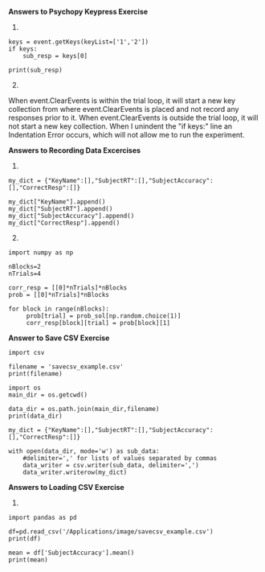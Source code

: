 **Answers to Psychopy Keypress Exercise**

1. 

    keys = event.getKeys(keyList=['1','2'])
    if keys:
        sub_resp = keys[0] 
        
    print(sub_resp)

2. 

When event.ClearEvents is within the trial loop, it will start a new key collection from where event.ClearEvents is placed and not record any responses prior to it.
When event.ClearEvents is outside the trial loop, it will not start a new key collection. 
When I unindent the "if keys:" line an Indentation Error occurs, which will not allow me to run the experiment. 

**Answers to Recording Data Excercises**

1.

    my_dict = {"KeyName":[],"SubjectRT":[],"SubjectAccuracy":[],"CorrectResp":[]}

    my_dict["KeyName"].append()
    my_dict["SubjectRT"].append()
    my_dict["SubjectAccuracy"].append()
    my_dict["CorrectResp"].append()
    
2.

    import numpy as np

    nBlocks=2
    nTrials=4

    corr_resp = [[0]*nTrials]*nBlocks
    prob = [[0]*nTrials]*nBlocks

    for block in range(nBlocks):
         prob[trial] = prob_sol[np.random.choice(1)]
         corr_resp[block][trial] = prob[block][1]
     
**Answer to Save CSV Exercise**     

    import csv 

    filename = 'savecsv_example.csv'
    print(filename)

    import os
    main_dir = os.getcwd() 

    data_dir = os.path.join(main_dir,filename)
    print(data_dir)

    my_dict = {"KeyName":[],"SubjectRT":[],"SubjectAccuracy":[],"CorrectResp":[]}

    with open(data_dir, mode='w') as sub_data:
        #delimiter=',' for lists of values separated by commas
        data_writer = csv.writer(sub_data, delimiter=',')
        data_writer.writerow(my_dict) 
        
**Answers to Loading CSV Exercise**

1.

    import pandas as pd

    df=pd.read_csv('/Applications/image/savecsv_example.csv')
    print(df)

    mean = df['SubjectAccuracy'].mean()
    print(mean)
   
   
